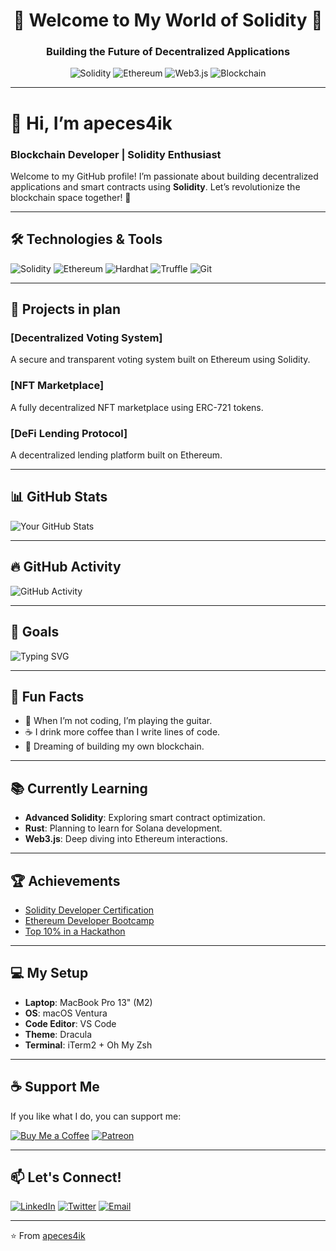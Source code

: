 <div align="center">
  <h1>🚀 Welcome to My World of Solidity 🚀</h1>
  <h3>Building the Future of Decentralized Applications</h3>
  <img src="https://img.shields.io/badge/Solidity-%23363636.svg?style=for-the-badge&logo=solidity&logoColor=white" alt="Solidity">
  <img src="https://img.shields.io/badge/Ethereum-3C3C3D?style=for-the-badge&logo=Ethereum&logoColor=white" alt="Ethereum">
  <img src="https://img.shields.io/badge/Web3.js-F16822?style=for-the-badge&logo=web3.js&logoColor=white" alt="Web3.js">
  <img src="https://img.shields.io/badge/Blockchain-121D33?style=for-the-badge&logo=blockchain.com&logoColor=white" alt="Blockchain">
</div>

---

# 👋 Hi, I’m **apeces4ik**
### Blockchain Developer | Solidity Enthusiast

Welcome to my GitHub profile! I’m passionate about building decentralized applications and smart contracts using **Solidity**. Let’s revolutionize the blockchain space together! 🚀

---

## 🛠️ Technologies & Tools

![Solidity](https://img.shields.io/badge/Solidity-%23363636.svg?style=for-the-badge&logo=solidity&logoColor=white)
![Ethereum](https://img.shields.io/badge/Ethereum-3C3C3D?style=for-the-badge&logo=Ethereum&logoColor=white)
![Hardhat](https://img.shields.io/badge/Hardhat-FFF100?style=for-the-badge&logo=hardhat&logoColor=black)
![Truffle](https://img.shields.io/badge/Truffle-3C3C3D?style=for-the-badge&logo=truffle&logoColor=white)
![Git](https://img.shields.io/badge/Git-F05032?style=for-the-badge&logo=git&logoColor=white)

---

## 🚀 Projects in plan

### [Decentralized Voting System]
A secure and transparent voting system built on Ethereum using Solidity.

### [NFT Marketplace]
A fully decentralized NFT marketplace using ERC-721 tokens.

### [DeFi Lending Protocol]
A decentralized lending platform built on Ethereum.

---

## 📊 GitHub Stats

![Your GitHub Stats](https://github-readme-stats.vercel.app/api?username=apeces4ik&show_icons=true&theme=radical)

---

## 🔥 GitHub Activity

![GitHub Activity](https://github-readme-activity-graph.vercel.app/graph?username=apeces4ik&theme=github)

---

## 🎯 Goals

![Typing SVG](https://readme-typing-svg.herokuapp.com/?lines=Building+decentralized+apps;Learning+Solidity+every+day;Exploring+Web3+world&center=true&width=500&height=50)

---

## 🎉 Fun Facts

- 🎸 When I’m not coding, I’m playing the guitar.
- ☕ I drink more coffee than I write lines of code.
- 🚀 Dreaming of building my own blockchain.

---

## 📚 Currently Learning

- **Advanced Solidity**: Exploring smart contract optimization.
- **Rust**: Planning to learn for Solana development.
- **Web3.js**: Deep diving into Ethereum interactions.

---

## 🏆 Achievements

- [Solidity Developer Certification](https://example.com)
- [Ethereum Developer Bootcamp](https://example.com)
- [Top 10% in a Hackathon](https://example.com)

---

## 💻 My Setup

- **Laptop**: MacBook Pro 13" (M2)
- **OS**: macOS Ventura
- **Code Editor**: VS Code
- **Theme**: Dracula
- **Terminal**: iTerm2 + Oh My Zsh

---

## ☕ Support Me

If you like what I do, you can support me:

[![Buy Me a Coffee](https://img.shields.io/badge/Buy_Me_A_Coffee-FFDD00?style=for-the-badge&logo=buy-me-a-coffee&logoColor=black)](https://buymeacoffee.com/yourusername)
[![Patreon](https://img.shields.io/badge/Patreon-F96854?style=for-the-badge&logo=patreon&logoColor=white)](https://patreon.com/yourusername)

---

## 📫 Let's Connect!

[![LinkedIn](https://img.shields.io/badge/LinkedIn-0077B5?style=for-the-badge&logo=linkedin&logoColor=white)](https://www.linkedin.com/in/yourusername/)
[![Twitter](https://img.shields.io/badge/Twitter-1DA1F2?style=for-the-badge&logo=twitter&logoColor=white)](https://twitter.com/yourusername)
[![Email](https://img.shields.io/badge/Email-D14836?style=for-the-badge&logo=gmail&logoColor=white)](mailto:youremail@example.com)

---

⭐️ From [apeces4ik](https://github.com/apeces4ik)
